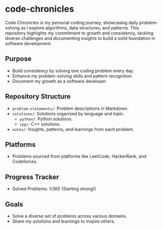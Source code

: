 # code-chronicles

Code Chronicles is my personal coding journey, showcasing daily problem-solving as I explore algorithms, data structures, and patterns. This repository highlights my commitment to growth and consistency, tackling diverse challenges and documenting insights to build a solid foundation in software development.

## Purpose
- Build consistency by solving one coding problem every day.
- Enhance my problem-solving skills and pattern recognition.
- Document my growth as a software developer.

## Repository Structure
- `problem-statements/`: Problem descriptions in Markdown.
- `solutions/`: Solutions organized by language and topic.
  - `python/`: Python solutions.
  - `cpp/`: C++ solutions.
- `notes/`: Insights, patterns, and learnings from each problem.

## Platforms
- Problems sourced from platforms like LeetCode, HackerRank, and Codeforces.

## Progress Tracker
- Solved Problems: 1/365 (Starting strong!)

## Goals
- Solve a diverse set of problems across various domains.
- Share my solutions and learnings to inspire others.
